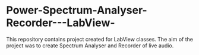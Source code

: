 # Power-Spectrum-Analyser-Recorder---LabView-
This repository contains project created for LabView classes. The aim of the project was to create Spectrum Analyser and Recorder of live audio.
